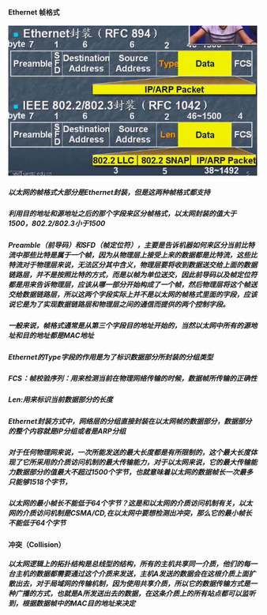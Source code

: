 #### Ethernet 帧格式

![](/assets/18-5-1-1.png)

##### 以太网的帧格式大部分是Ethernet封装，但是这两种帧格式都支持
##### 利用目的地址和源地址之后的那个字段来区分帧格式，以太网封装的值大于1500，802.2/802.3小于1500

##### Preamble（前导码）和SFD（帧定位符），主要是告诉机器如何来区分当前比特流中那些比特是属于一个帧，因为从物理层上接受上来的数据都是比特流，这些比特流对于物理层来说，无法区分其中含义，物理层要将收到数据送交给上面的数据链路层，并不是按照比特的方式，而是以帧为单位送交，因此前导码以及帧定位符都是用来告诉物理层，应该从哪一部分开始构成了一个帧，然后物理层将这个帧送交给数据链路层，所以这两个字段实际上并不是以太网的帧格式里面的字段，应该说它是为了实现数据链路层和物理层之间的通信而提供的两个控制字段。

##### 一般来说，帧格式通常是从第三个字段目的地址开始的，当然以太网中所有的源地址和目的地址都是MAC地址
##### Ethernet的Type字段的作用是为了标识数据部分所封装的分组类型
##### FCS：帧校验序列：用来检测当前在物理网络传输的时候，数据帧所传输的正确性

##### Len:用来标识当前数据部分的长度

##### Ethernet封装方式中，网络层的分组直接封装在以太网帧的数据部分，数据部分的整个内容就是IP分组或者是ARP分组

##### 对于任何物理网来说，一次所能发送的最大长度都是有所限制的，这个最大长度体现了它所采用的介质访问机制的最大传输能力，对于以太网来说，它的最大传输能力数据部分的值最大不超过1500个字节，也就意味着以太网的数据帧长一次最多只能够1518个字节，

##### 以太网的最小帧长不能低于64个字节？这是和以太网的介质访问机制有关，以太网的介质访问机制是CSMA/CD,在以太网中要想检测出冲突，那么它的最小帧长不能低于64个字节

#### 冲突（Collision）
##### 以太网逻辑上的拓扑结构是总线型的结构，所有的主机共享同一介质，他们的每一台主机的数据都需要通过这个介质来发送，主机A发送的数据会在这根介质上面扩散出去，对于局域网的传输机制，因为使用共享介质，所以它的数据传输方式是一种广播的方式，也就是A所发送出去的数据，在这条介质上的所有站点都可以监听到，根据数据帧中的MAC目的地址来决定


